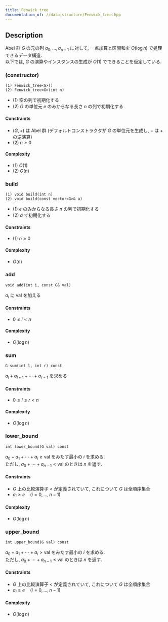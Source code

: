 ```yaml
---
title: Fenwick tree
documentation_of: //data_structure/Fenwick_tree.hpp
---
```


## Description
Abel 群 $G$ の元の列 $a_0,\ldots,a_{n-1}$ に対して, 一点加算と区間和を $O(\log n)$ で処理できるデータ構造.  
以下では, $G$ の演算やインスタンスの生成が $O(1)$ でできることを仮定している.

### (constructor)
```
(1) Fenwick_tree<G>()
(2) Fenwick_tree<G>(int n)
```
- (1) 空の列で初期化する
- (2) $G$ の単位元 $e$ のみからなる長さ $n$ の列で初期化する

#### Constraints
- $(G,+)$ は Abel 群 (デフォルトコンストラクタが $G$ の単位元を生成し, $-$ は $+$ の逆演算)
- (2) $n\ge0$

#### Complexity
- (1) $O(1)$
- (2) $O(n)$

### build
```
(1) void build(int n)
(2) void build(const vector<G>& a)
```
- (1) $e$ のみからなる長さ $n$ の列で初期化する
- (2) $a$ で初期化する

#### Constraints
- (1) $n\ge0$

#### Complexity
- $O(n)$

### add

```
void add(int i, const G& val)
```
$a_i$ に $\mathrm{val}$ を加える

#### Constraints
- $0\le i\lt n$

#### Complexity
- $O(\log n)$

### sum
```
G sum(int l, int r) const
```
$a_l+a_{l+1}+\cdots+a_{r-1}$ を求める

#### Constraints
- $0\le l\le r\lt n$

#### Complexity
- $O(\log n)$

### lower_bound
```
int lower_bound(G val) const
```
$a_0+a_1+\cdots+a_i\ge\mathrm{val}$ をみたす最小の $i$ を求める.  
ただし, $a_0+\cdots+a_{n-1}\lt\mathrm{val}$ のときは $n$ を返す.

#### Constraints
- $G$ 上の比較演算子 $<$ が定義されていて, これについて $G$ は全順序集合
- $a_i\ge e\quad(i=0,\ldots,n-1)$

#### Complexity
- $O(\log n)$

### upper_bound
```
int upper_bound(G val) const
```
$a_0+a_1+\cdots+a_i\gt\mathrm{val}$ をみたす最小の $i$ を求める.  
ただし, $a_0+\cdots+a_{n-1}\le\mathrm{val}$ のときは $n$ を返す.

#### Constraints
- $G$ 上の比較演算子 $<$ が定義されていて, これについて $G$ は全順序集合
- $a_i\ge e\quad(i=0,\ldots,n-1)$

#### Complexity
- $O(\log n)$
